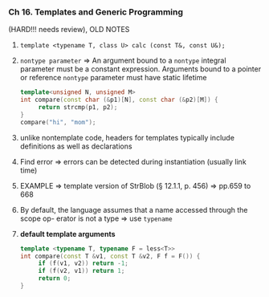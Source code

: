 ### Ch 16. Templates and Generic Programming

(HARD!!! needs review), OLD NOTES

1. `template <typename T, class U> calc (const T&, const U&);`

2. `nontype parameter`  => An argument bound to a `nontype` integral parameter must be a constant expression. Arguments bound to a pointer or reference `nontype` parameter must have static lifetime

   ```c++
   template<unsigned N, unsigned M>
   int compare(const char (&p1)[N], const char (&p2)[M]) {
   		return strcmp(p1, p2);
   }
   compare("hi", "mom");
   ```

3. unlike nontemplate code, headers for templates typically include definitions as well as declarations

4. Find error => errors can be detected during instantiation (usually link time)

5. EXAMPLE => template version of StrBlob (§ 12.1.1, p. 456) => pp.659 to 668

6. By default, the language assumes that a name accessed through the scope op- erator is not a type => use `typename`

7. **default template arguments**

   ```c++
   template <typename T, typename F = less<T>>
   int compare(const T &v1, const T &v2, F f = F()) {
   		if (f(v1, v2)) return -1;
   		if (f(v2, v1)) return 1;
   		return 0;  
   }
   ```